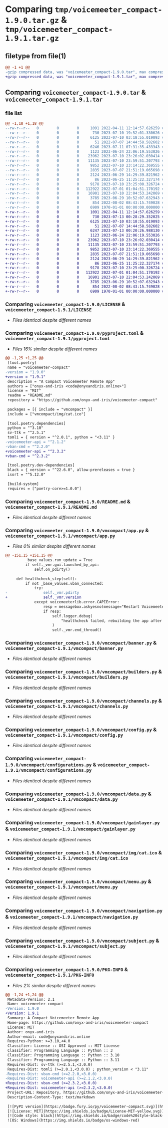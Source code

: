 # Comparing `tmp/voicemeeter_compact-1.9.0.tar.gz` & `tmp/voicemeeter_compact-1.9.1.tar.gz`

## filetype from file(1)

```diff
@@ -1 +1 @@
-gzip compressed data, was "voicemeeter_compact-1.9.0.tar", max compression
+gzip compressed data, was "voicemeeter_compact-1.9.1.tar", max compression
```

## Comparing `voicemeeter_compact-1.9.0.tar` & `voicemeeter_compact-1.9.1.tar`

### file list

```diff
@@ -1,18 +1,18 @@
--rw-r--r--   0        0        0     1091 2022-04-11 12:14:57.626259 voicemeeter_compact-1.9.0/LICENSE
--rw-r--r--   0        0        0      730 2023-07-10 19:52:01.330626 voicemeeter_compact-1.9.0/pyproject.toml
--rw-r--r--   0        0        0     6125 2023-07-10 03:18:55.019093 voicemeeter_compact-1.9.0/README.md
--rw-r--r--   0        0        0       51 2022-07-07 14:44:58.582602 voicemeeter_compact-1.9.0/vmcompact/__init__.py
--rw-r--r--   0        0        0     6246 2023-07-11 07:31:35.433343 voicemeeter_compact-1.9.0/vmcompact/app.py
--rw-r--r--   0        0        0     1123 2023-06-24 22:06:19.553026 voicemeeter_compact-1.9.0/vmcompact/banner.py
--rw-r--r--   0        0        0    23962 2023-07-10 23:26:02.030414 voicemeeter_compact-1.9.0/vmcompact/builders.py
--rw-r--r--   0        0        0    11135 2023-07-10 23:59:51.207793 voicemeeter_compact-1.9.0/vmcompact/channels.py
--rw-r--r--   0        0        0     9852 2023-07-10 23:14:22.369555 voicemeeter_compact-1.9.0/vmcompact/config.py
--rw-r--r--   0        0        0     2835 2023-07-07 21:51:19.065698 voicemeeter_compact-1.9.0/vmcompact/configurations.py
--rw-r--r--   0        0        0     2124 2023-06-29 14:29:39.821962 voicemeeter_compact-1.9.0/vmcompact/data.py
--rw-r--r--   0        0        0       86 2023-06-25 11:25:22.327174 voicemeeter_compact-1.9.0/vmcompact/errors.py
--rw-r--r--   0        0        0     9178 2023-07-10 23:25:00.326724 voicemeeter_compact-1.9.0/vmcompact/gainlayer.py
--rw-r--r--   0        0        0   112922 2022-07-01 01:04:51.170192 voicemeeter_compact-1.9.0/vmcompact/img/cat.ico
--rw-r--r--   0        0        0    16901 2023-07-10 22:04:53.242069 voicemeeter_compact-1.9.0/vmcompact/menu.py
--rw-r--r--   0        0        0     3785 2023-06-29 10:52:07.632943 voicemeeter_compact-1.9.0/vmcompact/navigation.py
--rw-r--r--   0        0        0      854 2022-08-02 08:43:15.749028 voicemeeter_compact-1.9.0/vmcompact/subject.py
--rw-r--r--   0        0        0     6909 1970-01-01 00:00:00.000000 voicemeeter_compact-1.9.0/PKG-INFO
+-rw-r--r--   0        0        0     1091 2022-04-11 12:14:57.626259 voicemeeter_compact-1.9.1/LICENSE
+-rw-r--r--   0        0        0      730 2023-07-13 00:28:29.352025 voicemeeter_compact-1.9.1/pyproject.toml
+-rw-r--r--   0        0        0     6125 2023-07-10 03:18:55.019093 voicemeeter_compact-1.9.1/README.md
+-rw-r--r--   0        0        0       51 2022-07-07 14:44:58.582602 voicemeeter_compact-1.9.1/vmcompact/__init__.py
+-rw-r--r--   0        0        0     6247 2023-07-13 00:20:26.988130 voicemeeter_compact-1.9.1/vmcompact/app.py
+-rw-r--r--   0        0        0     1123 2023-06-24 22:06:19.553026 voicemeeter_compact-1.9.1/vmcompact/banner.py
+-rw-r--r--   0        0        0    23962 2023-07-10 23:26:02.030414 voicemeeter_compact-1.9.1/vmcompact/builders.py
+-rw-r--r--   0        0        0    11135 2023-07-10 23:59:51.207793 voicemeeter_compact-1.9.1/vmcompact/channels.py
+-rw-r--r--   0        0        0     9852 2023-07-10 23:14:22.369555 voicemeeter_compact-1.9.1/vmcompact/config.py
+-rw-r--r--   0        0        0     2835 2023-07-07 21:51:19.065698 voicemeeter_compact-1.9.1/vmcompact/configurations.py
+-rw-r--r--   0        0        0     2124 2023-06-29 14:29:39.821962 voicemeeter_compact-1.9.1/vmcompact/data.py
+-rw-r--r--   0        0        0       86 2023-06-25 11:25:22.327174 voicemeeter_compact-1.9.1/vmcompact/errors.py
+-rw-r--r--   0        0        0     9178 2023-07-10 23:25:00.326724 voicemeeter_compact-1.9.1/vmcompact/gainlayer.py
+-rw-r--r--   0        0        0   112922 2022-07-01 01:04:51.170192 voicemeeter_compact-1.9.1/vmcompact/img/cat.ico
+-rw-r--r--   0        0        0    16901 2023-07-10 22:04:53.242069 voicemeeter_compact-1.9.1/vmcompact/menu.py
+-rw-r--r--   0        0        0     3785 2023-06-29 10:52:07.632943 voicemeeter_compact-1.9.1/vmcompact/navigation.py
+-rw-r--r--   0        0        0      854 2022-08-02 08:43:15.749028 voicemeeter_compact-1.9.1/vmcompact/subject.py
+-rw-r--r--   0        0        0     6909 1970-01-01 00:00:00.000000 voicemeeter_compact-1.9.1/PKG-INFO
```

### Comparing `voicemeeter_compact-1.9.0/LICENSE` & `voicemeeter_compact-1.9.1/LICENSE`

 * *Files identical despite different names*

### Comparing `voicemeeter_compact-1.9.0/pyproject.toml` & `voicemeeter_compact-1.9.1/pyproject.toml`

 * *Files 16% similar despite different names*

```diff
@@ -1,25 +1,25 @@
 [tool.poetry]
 name = "voicemeeter-compact"
-version = "1.9.0"
+version = "1.9.1"
 description = "A Compact Voicemeeter Remote App"
 authors = ["onyx-and-iris <code@onyxandiris.online>"]
 license = "MIT"
 readme = "README.md"
 repository = "https://github.com/onyx-and-iris/voicemeeter-compact"
 
 packages = [{ include = "vmcompact" }]
 include = ["vmcompact/img/cat.ico"]
 
 [tool.poetry.dependencies]
 python = "^3.10"
 sv-ttk = "^2.5.1"
 tomli = { version = "^2.0.1", python = "<3.11" }
-voicemeeter-api = "^2.1.2"
-vban-cmd = "^2.2.0"
+voicemeeter-api = "^2.3.2"
+vban-cmd = "^2.3.2"
 
 [tool.poetry.dev-dependencies]
 black = { version = "^22.6.0", allow-prereleases = true }
 isort = "^5.12.0"
 
 [build-system]
 requires = ["poetry-core>=1.0.0"]
```

### Comparing `voicemeeter_compact-1.9.0/README.md` & `voicemeeter_compact-1.9.1/README.md`

 * *Files identical despite different names*

### Comparing `voicemeeter_compact-1.9.0/vmcompact/app.py` & `voicemeeter_compact-1.9.1/vmcompact/app.py`

 * *Files 0% similar despite different names*

```diff
@@ -151,15 +151,15 @@
         _base_values.run_update = True
         if self._vmr.gui.launched_by_api:
             self.on_pdirty()
 
     def healthcheck_step(self):
         if not _base_values.vban_connected:
             try:
-                self._vmr.pdirty
+                self._vmr.version
             except voicemeeterlib.error.CAPIError:
                 resp = messagebox.askyesno(message="Restart Voicemeeter GUI?")
                 if resp:
                     self.logger.debug(
                         "healthcheck failed, rebuilding the app after GUI restart."
                     )
                     self._vmr.end_thread()
```

### Comparing `voicemeeter_compact-1.9.0/vmcompact/banner.py` & `voicemeeter_compact-1.9.1/vmcompact/banner.py`

 * *Files identical despite different names*

### Comparing `voicemeeter_compact-1.9.0/vmcompact/builders.py` & `voicemeeter_compact-1.9.1/vmcompact/builders.py`

 * *Files identical despite different names*

### Comparing `voicemeeter_compact-1.9.0/vmcompact/channels.py` & `voicemeeter_compact-1.9.1/vmcompact/channels.py`

 * *Files identical despite different names*

### Comparing `voicemeeter_compact-1.9.0/vmcompact/config.py` & `voicemeeter_compact-1.9.1/vmcompact/config.py`

 * *Files identical despite different names*

### Comparing `voicemeeter_compact-1.9.0/vmcompact/configurations.py` & `voicemeeter_compact-1.9.1/vmcompact/configurations.py`

 * *Files identical despite different names*

### Comparing `voicemeeter_compact-1.9.0/vmcompact/data.py` & `voicemeeter_compact-1.9.1/vmcompact/data.py`

 * *Files identical despite different names*

### Comparing `voicemeeter_compact-1.9.0/vmcompact/gainlayer.py` & `voicemeeter_compact-1.9.1/vmcompact/gainlayer.py`

 * *Files identical despite different names*

### Comparing `voicemeeter_compact-1.9.0/vmcompact/img/cat.ico` & `voicemeeter_compact-1.9.1/vmcompact/img/cat.ico`

 * *Files identical despite different names*

### Comparing `voicemeeter_compact-1.9.0/vmcompact/menu.py` & `voicemeeter_compact-1.9.1/vmcompact/menu.py`

 * *Files identical despite different names*

### Comparing `voicemeeter_compact-1.9.0/vmcompact/navigation.py` & `voicemeeter_compact-1.9.1/vmcompact/navigation.py`

 * *Files identical despite different names*

### Comparing `voicemeeter_compact-1.9.0/vmcompact/subject.py` & `voicemeeter_compact-1.9.1/vmcompact/subject.py`

 * *Files identical despite different names*

### Comparing `voicemeeter_compact-1.9.0/PKG-INFO` & `voicemeeter_compact-1.9.1/PKG-INFO`

 * *Files 2% similar despite different names*

```diff
@@ -1,24 +1,24 @@
 Metadata-Version: 2.1
 Name: voicemeeter-compact
-Version: 1.9.0
+Version: 1.9.1
 Summary: A Compact Voicemeeter Remote App
 Home-page: https://github.com/onyx-and-iris/voicemeeter-compact
 License: MIT
 Author: onyx-and-iris
 Author-email: code@onyxandiris.online
 Requires-Python: >=3.10,<4.0
 Classifier: License :: OSI Approved :: MIT License
 Classifier: Programming Language :: Python :: 3
 Classifier: Programming Language :: Python :: 3.10
 Classifier: Programming Language :: Python :: 3.11
 Requires-Dist: sv-ttk (>=2.5.1,<3.0.0)
 Requires-Dist: tomli (>=2.0.1,<3.0.0) ; python_version < "3.11"
-Requires-Dist: vban-cmd (>=2.2.0,<3.0.0)
-Requires-Dist: voicemeeter-api (>=2.1.2,<3.0.0)
+Requires-Dist: vban-cmd (>=2.3.2,<3.0.0)
+Requires-Dist: voicemeeter-api (>=2.3.2,<3.0.0)
 Project-URL: Repository, https://github.com/onyx-and-iris/voicemeeter-compact
 Description-Content-Type: text/markdown
 
 [![PyPI version](https://badge.fury.io/py/voicemeeter-compact.svg)](https://badge.fury.io/py/voicemeeter-compact)
 [![License: MIT](https://img.shields.io/badge/License-MIT-yellow.svg)](https://github.com/onyx-and-iris/voicemeeter-compact/blob/main/LICENSE)
 [![Code style: black](https://img.shields.io/badge/code%20style-black-000000.svg)](https://github.com/psf/black)
 ![OS: Windows](https://img.shields.io/badge/os-windows-red)
```

